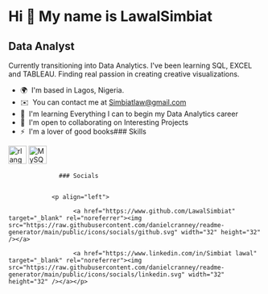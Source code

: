 Hi 👋 My name is LawalSimbiat
=============================

Data Analyst
------------

Currently transitioning into Data Analytics. I've been learning SQL, EXCEL and TABLEAU. Finding real passion in creating creative visualizations.

*   🌍  I'm based in Lagos, Nigeria.
*   ✉️  You can contact me at [Simbiatlaw@gmail.com](mailto:Simbiatlaw@gmail.com)
*   🧠  I'm learning Everything I can to begin my Data Analytics career
*   🤝  I'm open to collaborating on Interesting Projects
*   ⚡  I'm a lover of good books### Skills 
<p align="left">
<a href="https://www.r-project.org/" target="_blank" rel="noreferrer"><img src="https://raw.githubusercontent.com/danielcranney/readme-generator/main/public/icons/skills/rlang-colored.svg" width="36" height="36" alt="rlang" /></a>
<a href="https://www.mysql.com/" target="_blank" rel="noreferrer"><img src="https://raw.githubusercontent.com/danielcranney/readme-generator/main/public/icons/skills/mysql-colored.svg" width="36" height="36" alt="MySQL" /></a>
</p>
                    
                  ### Socials
                  
                  
                <p align="left">
                          
                      <a href="https://www.github.com/LawalSimbiat" target="_blank" rel="noreferrer"><img src="https://raw.githubusercontent.com/danielcranney/readme-generator/main/public/icons/socials/github.svg" width="32" height="32" /></a>
                          
                      <a href="https://www.linkedin.com/in/Simbiat lawal" target="_blank" rel="noreferrer"><img src="https://raw.githubusercontent.com/danielcranney/readme-generator/main/public/icons/socials/linkedin.svg" width="32" height="32" /></a></p>

